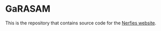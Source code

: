 # GaRASAM

This is the repository that contains source code for the [Nerfies website](https://GaRASAM.github.io).

